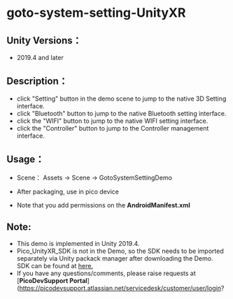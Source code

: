 # goto-system-setting-UnityXR

## Unity Versions：
- 2019.4 and later

## Description：

- click "Setting" button in the demo scene to jump to the native 3D Setting interface.
- click "Bluetooth" button to jump to the native Bluetooth setting interface.
- click the "WIFI" button to jump to the native WIFI setting interface.
- click the "Controller" button to jump to the Controller management interface.

## Usage：
- Scene： Assets -> Scene -> GotoSystemSettingDemo

- After packaging, use in pico device
- Note that you add permissions on the **AndroidManifest.xml**


## Note:
- This demo is implemented in Unity 2019.4.
- Pico_UnityXR_SDK is not in the Demo, so the SDK needs to be imported separately via Unity packack manager after downloading the Demo. SDK can be found at [here.](https://developer.pico-interactive.com/sdk/index?id=8)
- If you have any questions/comments, please raise requests at [**PicoDevSupport Portal**](https://picodevsupport.atlassian.net/servicedesk/customer/user/login?
